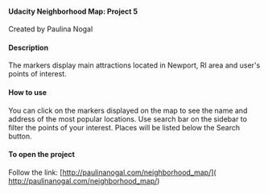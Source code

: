 #### Udacity Neighborhood Map: Project 5 ####
Created by Paulina Nogal

#### Description ####
The markers display main attractions located in Newport, RI area and 
user's points of interest.

#### How to use ####
You can click on the markers displayed on the map to see the name and address of the most popular locations. Use search bar on the sidebar to filter the points of your interest.
Places will be listed below the Search button.

#### To open the project ####
Follow the link: [http://paulinanogal.com/neighborhood_map/]( http://paulinanogal.com/neighborhood_map/)